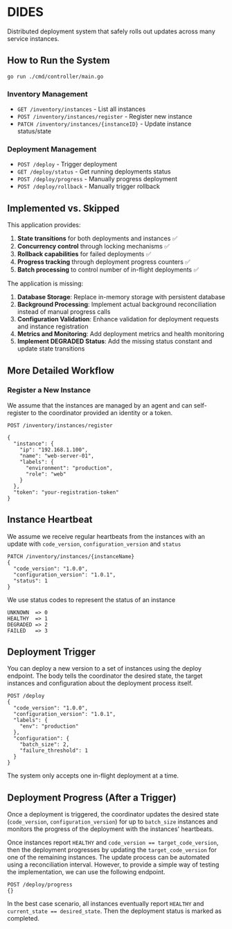 # DIDES

Distributed deployment system that safely rolls out updates across many service instances.

## How to Run the System

```
go run ./cmd/controller/main.go
```

### Inventory Management
- `GET /inventory/instances` - List all instances
- `POST /inventory/instances/register` - Register new instance
- `PATCH /inventory/instances/{instanceID}` - Update instance status/state

### Deployment Management  
- `POST /deploy` - Trigger deployment
- `GET /deploy/status` - Get running deployments status
- `POST /deploy/progress` - Manually progress deployment
- `POST /deploy/rollback` - Manually trigger rollback

## Implemented vs. Skipped

This application provides:
1. **State transitions** for both deployments and instances ✅
2. **Concurrency control** through locking mechanisms ✅  
3. **Rollback capabilities** for failed deployments ✅
4. **Progress tracking** through deployment progress counters ✅
5. **Batch processing** to control number of in-flight deployments ✅

The application is missing:
1. **Database Storage**: Replace in-memory storage with persistent database
2. **Background Processing**: Implement actual background reconciliation instead of manual progress calls
3. **Configuration Validation**: Enhance validation for deployment requests and instance registration
4. **Metrics and Monitoring**: Add deployment metrics and health monitoring
5. **Implement DEGRADED Status**: Add the missing status constant and update state transitions


## More Detailed Workflow

### Register a New Instance

We assume that the instances are managed by an agent and can self-register to the coordinator provided an identity or a token.

```
POST /inventory/instances/register

{
  "instance": {
    "ip": "192.168.1.100",
    "name": "web-server-01",
    "labels": {
      "environment": "production",
      "role": "web"
    }
  },
  "token": "your-registration-token"
}
```

## Instance Heartbeat

We assume we receive regular heartbeats from the instances with an update with `code_version`, `configuration_version` and `status`

```
PATCH /inventory/instances/{instanceName}
{
  "code_version": "1.0.0",
  "configuration_version": "1.0.1",
  "status": 1
}
```

We use status codes to represent the status of an instance

```
UNKNOWN  => 0
HEALTHY  => 1
DEGRADED => 2
FAILED   => 3
```


## Deployment Trigger

You can deploy a new version to a set of instances using the deploy endpoint. The body tells the coordinator the desired state, the target instances and configuration about the deployment process itself.

```
POST /deploy
{
  "code_version": "1.0.0",
  "configuration_version": "1.0.1",
  "labels": {
    "env": "production"
  },
  "configuration": {
    "batch_size": 2,
    "failure_threshold": 1
  }
}
```

The system only accepts one in-flight deployment at a time.

## Deployment Progress (After a Trigger)

Once a deployment is triggered, the coordinator updates the desired state (`code_version`, `configuration_version`) for up to `batch_size` instances and monitors the progress of the deployment with the instances' heartbeats.

Once instances report `HEALTHY` and `code_version == target_code_version`, then the deployment progresses by updating the `target_code_version` for one of the remaining instances. The update process can be automated using a reconciliation interval. However, to provide a simple way of testing the implementation, we can use the following endpoint.

```
POST /deploy/progress
{}
```

In the best case scenario, all instances eventually report `HEALTHY` and `current_state == desired_state`. Then the deployment status is marked as completed.




